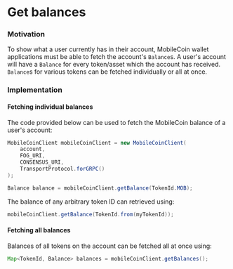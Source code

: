 # Get balances

### Motivation

To show what a user currently has in their account, MobileCoin wallet applications must be able to
fetch the account's `Balance`s. A user's account will have a `Balance` for every token/asset which
the account has received. `Balance`s for various tokens can be fetched individually or all at once.

### Implementation

#### Fetching individual balances

The code provided below can be used to fetch the MobileCoin balance of a user's account:

```java
MobileCoinClient mobileCoinClient = new MobileCoinClient(
    account,
    FOG_URI,
    CONSENSUS_URI,
    TransportProtocol.forGRPC()
);

Balance balance = mobileCoinClient.getBalance(TokenId.MOB);
```

The balance of any arbitrary token ID can retrieved using:

```java
mobileCoinClient.getBalance(TokenId.from(myTokenId));
```

#### Fetching all balances

Balances of all tokens on the account can be fetched all at once using:

```java
Map<TokenId, Balance> balances = mobileCoinClient.getBalances();
```
